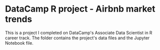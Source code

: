 # DataCamp R project - Airbnb market trends
This is a project I completed on DataCamp's Associate Data Scientist in R career track.
The folder contains the project's data files and the Jupyter Notebook file.
